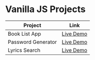 # Vanilla JS Projects

| Project            | Link                                                   |
| ------------------ | ------------------------------------------------------ |
| Book List App      | [Live Demo](https://booklistproject.netlify.app/)      |
| Password Generator | [Live Demo](https://passwordgeneratorapp.netlify.app/) |
| Lyrics Search      | [Live Demo](https://lyrics-search-project.netlify.app) |
